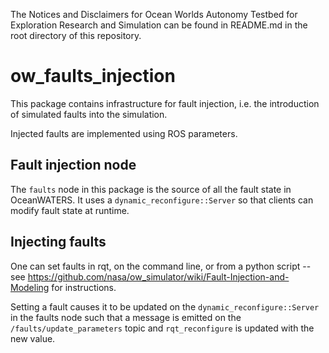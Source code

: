 The Notices and Disclaimers for Ocean Worlds Autonomy Testbed for Exploration
Research and Simulation can be found in README.md in the root directory of
this repository.

ow_faults_injection
===================

This package contains infrastructure for fault injection, i.e. the
introduction of simulated faults into the simulation.

Injected faults are implemented using ROS parameters.

## Fault injection node

The `faults` node in this package is the source of all the fault state
in OceanWATERS.  It uses a `dynamic_reconfigure::Server` so that
clients can modify fault state at runtime.

## Injecting faults

One can set faults in rqt, on the command line, or from a python
script -- see
https://github.com/nasa/ow_simulator/wiki/Fault-Injection-and-Modeling
for instructions.

Setting a fault causes it to be updated on the
`dynamic_reconfigure::Server` in the faults node such that a message
is emitted on the `/faults/update_parameters` topic and
`rqt_reconfigure` is updated with the new value.
